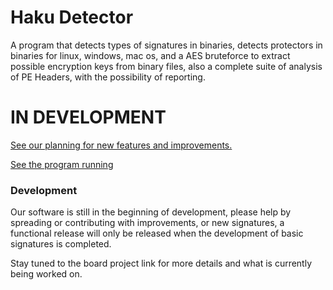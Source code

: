 # Haku Detector

A program that detects types of signatures in binaries, detects protectors in binaries for linux, windows, mac os, and a AES bruteforce to extract possible encryption keys from binary files, also a complete suite of analysis of PE Headers, with the possibility of reporting.

# IN DEVELOPMENT
[See our planning for new features and improvements.](https://github.com/users/keowu/projects/1)

[See the program running](https://www.youtube.com/watch?v=_gsmgV0drPY&list=PLZYkWmyj9iTQq2j_1BKAdj0rXcTF5E6D0)

### Development

Our software is still in the beginning of development, please help by spreading or contributing with improvements, or new signatures, a functional release will only be released when the development of basic signatures is completed.

Stay tuned to the board project link for more details and what is currently being worked on.
